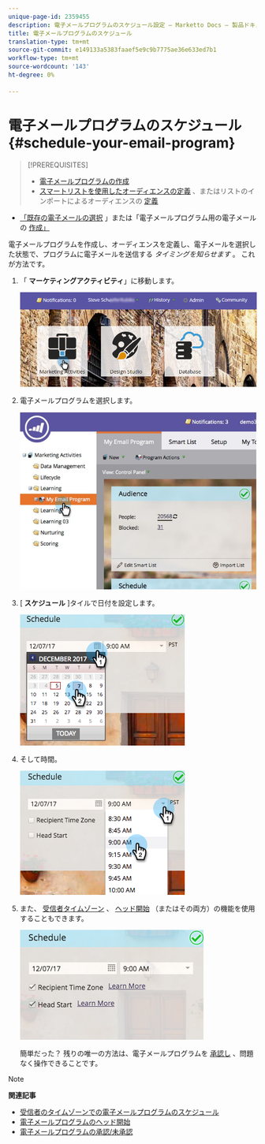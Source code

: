 ```yaml
---
unique-page-id: 2359455
description: 電子メールプログラムのスケジュール設定 — Marketto Docs — 製品ドキュメント
title: 電子メールプログラムのスケジュール
translation-type: tm+mt
source-git-commit: e149133a5383faaef5e9c9b7775ae36e633ed7b1
workflow-type: tm+mt
source-wordcount: '143'
ht-degree: 0%

---
```



# 電子メールプログラムのスケジュール {#schedule-your-email-program}

>[!PREREQUISITES]
>
>* [電子メールプログラムの作成](../../../../product-docs/email-marketing/email-programs/creating-an-email-program/create-an-email-program.md)
>* [スマートリストを使用したオーディエンスの定義](../../../../product-docs/email-marketing/email-programs/managing-people-in-email-programs/define-an-audience-with-a-smart-list.md) 、またはリストのインポートによるオーディエンスの [定義](../../../../product-docs/email-marketing/email-programs/managing-people-in-email-programs/define-an-audience-by-importing-a-list.md)

   >
   >
* [「既存の電子メールの選択](choose-an-existing-email.md) 」または「電子メールプログラム用の電子メールの [作成」](create-an-email-for-an-email-program.md)

>



電子メールプログラムを作成し、オーディエンスを定義し、電子メールを選択した状態で、プログラムに電子メールを送信する *タイミングを知らせます* 。 これが方法です。

1. 「 **マーケティングアクティビティ**」に移動します。

   ![](assets/login-marketing-activities-1.png)

1. 電子メールプログラムを選択します。

   ![](assets/selectemailprogram-1.jpg)

1. [ **スケジュール** ]タイルで日付を設定します。

   ![](assets/image2017-12-5-14-3a4-3a28.png)

1. そして時間。

   ![](assets/image2017-12-5-14-3a3-3a58.png)

1. また、 [受信者タイムゾーン](scheduling-with-recipient-time-zone/schedule-email-programs-with-recipient-time-zone.md) 、 [ヘッド開始](head-start-for-email-programs.md) （またはその両方）の機能を使用することもできます。

   ![](assets/image2017-12-5-14-3a3-3a12.png)

   簡単だった？ 残りの唯一の方法は、電子メールプログラムを [承認し](approve-unapprove-an-email-program.md) 、問題なく操作できることです。

>[!NOTE]
>
>**関連記事**
>
>* [受信者のタイムゾーンでの電子メールプログラムのスケジュール](scheduling-with-recipient-time-zone/schedule-email-programs-with-recipient-time-zone.md)
>* [電子メールプログラムのヘッド開始](head-start-for-email-programs.md)
>* [電子メールプログラムの承認/未承認](approve-unapprove-an-email-program.md)

>



